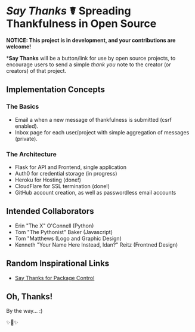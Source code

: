 # *Say Thanks* ☤ Spreading Thankfulness in Open Source

**NOTICE: This project is in development, and your contributions are welcome!**

***Say Thanks** will be a button/link for use by open source projects, to
encourage users to send a simple *thank you* note to the creator (or creators)
of that project.

## Implementation Concepts

### The Basics

- Email a when a new message of thankfulness is submitted (csrf enabled).
- Inbox page for each user/project with simple aggregation of messages (private).

### The Architecture

- Flask for API and Frontend, single application
- Auth0 for credential storage (in progress)
- Heroku for Hosting (done!)
- CloudFlare for SSL termination (done!)
- GitHub account creation, as well as passwordless email accounts

## Intended Collaborators

- Erin "The X" O'Connell (Python)
- Tom "The Pythonist" Baker (Javascript)
- Tom "Matthews (Logo and Graphic Design)
- Kenneth "Your Name Here Instead, Idan?" Reitz (Frontned Design)

## Random Inspirational Links

- [Say Thanks for Package Control](https://packagecontrol.io/say_thanks)

## Oh, Thanks!

By the way... :) 

✨🍰✨
